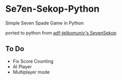 # Se7en-Sekop-Python
Simple Seven Spade Game in Python

ported to python from [adf-telkomuniv's SevenSekop](https://github.com/adf-telkomuniv/SevenSekop)

## To Do
- Fix Score Counting
- AI Player
- Multiplayer mode
